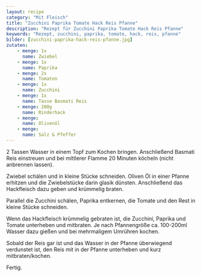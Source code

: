 ```yaml
---
layout: recipe
category: "Mit Fleisch"
title: "Zucchini Paprika Tomate Hack Reis Pfanne"
description: "Rezept für Zucchini Paprika Tomate Hack Reis Pfanne"
keywords: "Rezept, zucchini, paprika, tomate, hack, reis, pfanne"
bilder: [zucchini-paprika-hack-reis-pfanne.jpg]
zutaten:
    - menge: 1x
      name: Zwiebel
    - menge: 1x
      name: Paprika
    - menge: 2x
      name: Tomaten
    - menge: 1x
      name: Zucchini
    - menge: 1x
      name: Tasse Basmati Reis
    - menge: 200g
      name: Rinderhack
    - menge: 
      name: Olivenöl
    - menge: 
      name: Salz & Pfeffer
---
```

2 Tassen Wasser in einem Topf zum Kochen bringen. Anschließend Basmati Reis einstreuen und bei mittlerer Flamme 20 Minuten köcheln (nicht anbrennen lassen).

Zwiebel schälen und in kleine Stücke schneiden. Oliven Öl in einer Pfanne erhitzen und die Zwiebelstücke darin glasik dünsten. Anschließend das Hackfleisch dazu geben und krümmelig braten.

Parallel die Zucchini schälen, Paprika entkernen, die Tomate und den Rest in kleine Stücke schneiden.

Wenn das Hackfleisch krümmelig gebraten ist, die Zucchini, Paprika und Tomate unterheben und mitbraten. Je nach Pfannengröße ca. 100-200ml Wasser dazu gießen und bei mehrmaligem Umrühren kochen.

Sobald der Reis gar ist und das Wasser in der Pfanne überwiegend verdunstet ist, den Reis mit in der Pfanne unterheben und kurz mitbraten/kochen.

Fertig.
